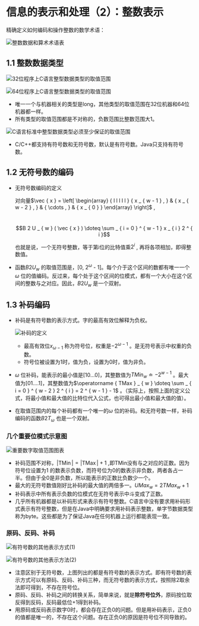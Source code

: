 # 信息的表示和处理（2）：整数表示

精确定义如何编码和操作整数的数学术语：

![整数数据和算术术语表](https://ws3.sinaimg.cn/large/006tNc79gy1fzgzzxgwbqj30go0eujxk.jpg)

## 1.1 整数数据类型

![32位程序上C语言整型数据类型的取值范围](https://ws2.sinaimg.cn/large/006tNc79gy1fzh07e079dj30ia0ain3h.jpg)

![64位程序上C语言整型数据类型的取值范围](https://ws1.sinaimg.cn/large/006tNc79gy1fzh08bhu1oj30i20ae0yl.jpg)

- 唯一一个与机器相关的类型是long，其他类型的取值范围在32位机器和64位机器都一样。
- 所有类型的取值范围都是不对称的，负数范围比整数范围大1。

![C语言标准中整型数据类型必须至少保证的取值范围](https://ws3.sinaimg.cn/large/006tNc79gy1fzh0d5bl4nj30hy0b0dm1.jpg)

- C/C++都支持有符号数和无符号数，默认是有符号数。Java只支持有符号数。

## 1.2 无符号数的编码

- 无符号数编码的定义

  对向量$\vec { x } = \left[ \begin{array} { l l l l l } { x _ { w - 1 } , } & { x _ { w - 2 } , } & { \cdots , } & { x _ { 0 } } \end{array} \right]$ , 

  ​		$$B 2 U _ { w } ( \vec { x } ) \doteq \sum _ { i = 0 } ^ { w - 1 } x _ { i } 2 ^ { i }$$

  也就是说，一个无符号整数，等于第i位的比特值乘$2 ^ i$ , 再将各项相加，即得整数值。

- 函数$B2U_w$ 的取值范围是，[0, $2^\omega$ - 1]。每个介于这个区间的数都有唯一一个$\omega$ 位的值编码。反过来，每个处于这个区间的位模式，都有一个大小在这个区间的整数与之对应。因此，$B2U_w$ 是一个双射。

## 1.3 补码编码

- 补码是有符号数的表示方式。字的最高有效位解释为负权。

  ![补码的定义](https://ws3.sinaimg.cn/large/006tNc79gy1fzh1x4nnyjj30mu03swff.jpg)

  - 最高有效位$x_{\omega-1}$ 称为符号位，权重是$-2^{\omega-1}$ 。是无符号表示中权重的负数。
  - 符号位被设置为1时，值为负，设置为0时，值为非负。

- $\omega$ 位补码，能表示的最小值是[10...0]，其整数值为$T M i n _ { w } \doteq - 2 ^ { w - 1 }$ 。最大值为[01....1]，其整数值为$\operatorname { TMax } _ { w } \doteq \sum _ { i = 0 } ^ { w - 2 } 2 ^ { i } = 2 ^ { w - 1 } - 1$ 。（实际上，按照上面的定义公式，将最小值和最大值的比特位代入公式，也可得出最小值和最大值的值）。

- 在取值范围内的每个补码都有一个唯一的$\omega$ 位的补码。和无符号数一样，补码编码的函数$B2T_\omega$ 也是一个双射。

### 几个重要位模式示意图

![重要数字取值范围图表](https://ws2.sinaimg.cn/large/006tNc79gy1fzh29ah8pfj30ny098dn2.jpg)

- 补码范围不对称，$| \operatorname { TMin } | = | \operatorname { TMax } | + 1$ ,即TMin没有与之对应的正数。因为符号位设置为1 的数表示负数，而符号位为0的数表示非负数，两者各占一半。但由于全0是非负数，所以能表示的正数比负数少一个。
- 最大的无符号数值刚好比补码的最大值的两倍多一。$U M a x _ { w } = 2 T M a x _ { w } + 1$ 
- 补码表示中所有表示负数的位模式在无符号表示中斗变成了正数。
- 几乎所有机器都是以补码形式来表示有符号整数。C语言中没有要求用补码形式表示有符号整数，但是在Java中明确要求用补码表示整数，单字节数据类型称为byte。这些都是为了保证Java在任何机器上运行都能表现一致。

### 原码、反码、补码

![有符号数的其他表示方式(1)](https://ws2.sinaimg.cn/large/006tNc79gy1fzh2w21puaj30ni0bmk7w.jpg)

![有符号数的其他表示方法(2)](https://ws4.sinaimg.cn/large/006tNc79gy1fzh2wucsemj30na046tf4.jpg)

- 注意区别于无符号数，上图列出的都是有符号数的表示方式。即有符号数的表示方式可以有原码、反码、补码三种，而无符号数的表示方式，按照除2取余法即可得到，不存在符号位。
- 原码、反码、补码之间的转换关系，简单来说，就是**除符号位外**，原码按位取反得到反码，反码最低位+1得到补码。
- 用原码或反码表示数字0时，都会存在正负0的问题。但是用补码表示，正负0的值都是唯一的，不存在这个问题。存在正负0的原因是符号位不同导致的。